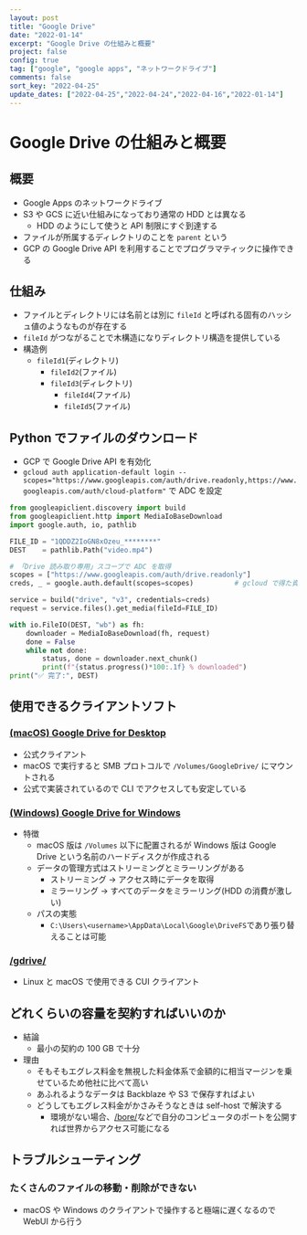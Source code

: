 ```yaml
---
layout: post
title: "Google Drive"
date: "2022-01-14"
excerpt: "Google Drive の仕組みと概要"
project: false
config: true
tag: ["google", "google apps", "ネットワークドライブ"]
comments: false
sort_key: "2022-04-25"
update_dates: ["2022-04-25","2022-04-24","2022-04-16","2022-01-14"]
---
```


# Google Drive の仕組みと概要

## 概要
 - Google Apps のネットワークドライブ
 - S3 や GCS に近い仕組みになっており通常の HDD とは異なる
   - HDD のようにして使うと API 制限にすぐ到達する
 - ファイルが所属するディレクトリのことを `parent` という
 - GCP の Google Drive API を利用することでプログラマティックに操作できる

## 仕組み
 - ファイルとディレクトリには名前とは別に `fileId` と呼ばれる固有のハッシュ値のようなものが存在する
 - `fileId` がつながることで木構造になりディレクトリ構造を提供している
 - 構造例
   - `fileId1`(ディレクトリ)
     - `fileId2`(ファイル)
     - `fileId3`(ディレクトリ)
       - `fileId4`(ファイル)
       - `fileId5`(ファイル)

## Python でファイルのダウンロード
 - GCP で Google Drive API を有効化
 - `gcloud auth application-default login --scopes="https://www.googleapis.com/auth/drive.readonly,https://www.googleapis.com/auth/cloud-platform"` で ADC を設定

```python
from googleapiclient.discovery import build
from googleapiclient.http import MediaIoBaseDownload
import google.auth, io, pathlib

FILE_ID = "1QDDZ2IoGN8xOzeu_********"
DEST    = pathlib.Path("video.mp4")

# 「Drive 読み取り専用」スコープで ADC を取得
scopes = ["https://www.googleapis.com/auth/drive.readonly"]
creds, _ = google.auth.default(scopes=scopes)          # gcloud で得た資格情報を自動読込

service = build("drive", "v3", credentials=creds)
request = service.files().get_media(fileId=FILE_ID)

with io.FileIO(DEST, "wb") as fh:
    downloader = MediaIoBaseDownload(fh, request)
    done = False
    while not done:
        status, done = downloader.next_chunk()
        print(f"{status.progress()*100:.1f} % downloaded")
print("✅ 完了:", DEST)
```

## 使用できるクライアントソフト

### [(macOS) Google Drive for Desktop](https://support.google.com/a/users/answer/9965580?hl=en)
 - 公式クライアント
 - macOS で実行すると SMB プロトコルで `/Volumes/GoogleDrive/` にマウントされる
 - 公式で実装されているので CLI でアクセスしても安定している

### [(Windows) Google Drive for Windows](https://www.google.com/drive/download/)
 - 特徴
   - macOS 版は `/Volumes` 以下に配置されるが Windows 版は Google Drive という名前のハードディスクが作成される
   - データの管理方式はストリーミングとミラーリングがある
     - ストリーミング -> アクセス時にデータを取得
     - ミラーリング -> すべてのデータをミラーリング(HDD の消費が激しい)
   - パスの実態
      - `C:\Users\<username>\AppData\Local\Google\DriveFS`であり張り替えることは可能

### [/gdrive/](/gdrive/)
 - Linux と macOS で使用できる CUI クライアント


## どれくらいの容量を契約すればいいのか
 - 結論
   - 最小の契約の 100 GB で十分
 - 理由
   - そもそもエグレス料金を無視した料金体系で金額的に相当マージンを乗せているため他社に比べて高い
   - あふれるようなデータは Backblaze や S3 で保存すればよい
   - どうしてもエグレス料金がかさみそうなときは self-host で解決する
     - 環境がない場合、[/bore/](/bore/)などで自分のコンピュータのポートを公開すれば世界からアクセス可能になる


## トラブルシューティング

### たくさんのファイルの移動・削除ができない
 - macOS や Windows のクライアントで操作すると極端に遅くなるので WebUI から行う
